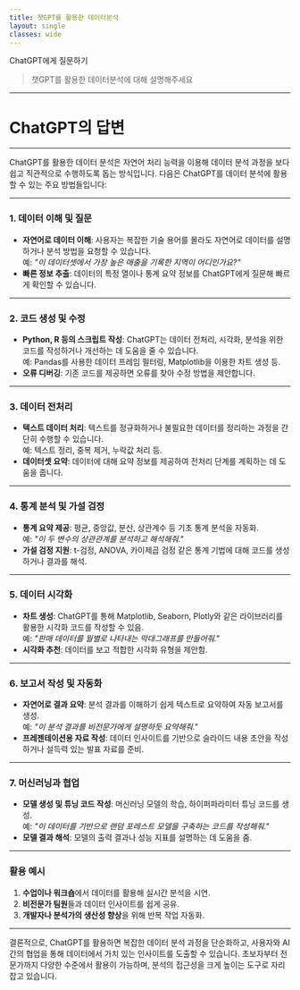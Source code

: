 ```yaml
---
title: 챗GPT를 활용한 데이터분석
layout: single
classes: wide
---
```


ChatGPT에게 질문하기 
> 챗GPT를 활용한 데이터분석에 대해 설명해주세요

---
# ChatGPT의 답변
---

ChatGPT를 활용한 데이터 분석은 자연어 처리 능력을 이용해 데이터 분석 과정을 보다 쉽고 직관적으로 수행하도록 돕는 방식입니다. 다음은 ChatGPT를 데이터 분석에 활용할 수 있는 주요 방법들입니다:

---

### 1. **데이터 이해 및 질문**
   - **자연어로 데이터 이해**: 사용자는 복잡한 기술 용어를 몰라도 자연어로 데이터를 설명하거나 분석 방법을 요청할 수 있습니다.  
     예: *"이 데이터셋에서 가장 높은 매출을 기록한 지역이 어디인가요?"*
   - **빠른 정보 추출**: 데이터의 특정 열이나 통계 요약 정보를 ChatGPT에게 질문해 빠르게 확인할 수 있습니다.

---

### 2. **코드 생성 및 수정**  
   - **Python, R 등의 스크립트 작성**: ChatGPT는 데이터 전처리, 시각화, 분석을 위한 코드를 작성하거나 개선하는 데 도움을 줄 수 있습니다.  
     예: Pandas를 사용한 데이터 프레임 필터링, Matplotlib을 이용한 차트 생성 등.
   - **오류 디버깅**: 기존 코드를 제공하면 오류를 찾아 수정 방법을 제안합니다.

---

### 3. **데이터 전처리**  
   - **텍스트 데이터 처리**: 텍스트를 정규화하거나 불필요한 데이터를 정리하는 과정을 간단히 수행할 수 있습니다.  
     예: 텍스트 정리, 중복 제거, 누락값 처리 등.
   - **데이터셋 요약**: 데이터에 대해 요약 정보를 제공하여 전처리 단계를 계획하는 데 도움을 줍니다.

---

### 4. **통계 분석 및 가설 검정**  
   - **통계 요약 제공**: 평균, 중앙값, 분산, 상관계수 등 기초 통계 분석을 자동화.  
     예: *"이 두 변수의 상관관계를 분석하고 해석해줘."*
   - **가설 검정 지원**: t-검정, ANOVA, 카이제곱 검정 같은 통계 기법에 대해 코드를 생성하거나 결과를 해석.

---

### 5. **데이터 시각화**  
   - **차트 생성**: ChatGPT를 통해 Matplotlib, Seaborn, Plotly와 같은 라이브러리를 활용한 시각화 코드를 작성할 수 있음.  
     예: *"판매 데이터를 월별로 나타내는 막대그래프를 만들어줘."*
   - **시각화 추천**: 데이터를 보고 적합한 시각화 유형을 제안함.

---

### 6. **보고서 작성 및 자동화**  
   - **자연어로 결과 요약**: 분석 결과를 이해하기 쉽게 텍스트로 요약하여 자동 보고서를 생성.  
     예: *"이 분석 결과를 비전문가에게 설명하듯 요약해줘."*
   - **프레젠테이션용 자료 작성**: 데이터 인사이트를 기반으로 슬라이드 내용 초안을 작성하거나 설득력 있는 발표 자료를 준비.

---

### 7. **머신러닝과 협업**  
   - **모델 생성 및 튜닝 코드 작성**: 머신러닝 모델의 학습, 하이퍼파라미터 튜닝 코드를 생성.  
     예: *"이 데이터를 기반으로 랜덤 포레스트 모델을 구축하는 코드를 작성해줘."*
   - **모델 결과 해석**: 모델의 출력 결과나 성능 지표를 설명하는 데 도움을 줌.

---

### 활용 예시  
1. **수업이나 워크숍**에서 데이터를 활용해 실시간 분석을 시연.  
2. **비전문가 팀원**들과 데이터 인사이트를 쉽게 공유.  
3. **개발자나 분석가의 생산성 향상**을 위해 반복 작업 자동화.

---

결론적으로, ChatGPT를 활용하면 복잡한 데이터 분석 과정을 단순화하고, 사용자와 AI 간의 협업을 통해 데이터에서 가치 있는 인사이트를 도출할 수 있습니다. 초보자부터 전문가까지 다양한 수준에서 활용이 가능하며, 분석의 접근성을 크게 높이는 도구로 자리 잡고 있습니다.